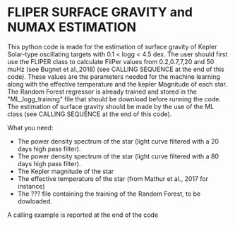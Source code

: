 # FLIPER SURFACE GRAVITY and NUMAX ESTIMATION

This python code is made for the estimation of surface gravity of Kepler Solar-type
oscillating targets with 0.1 < logg < 4.5 dex.
The user should first use the FLIPER class to calculate FliPer values from 0.2,0.7,7,20 and 50 muHz (see Bugnet et al.,2018) (see CALLING SEQUENCE at the end of this code).
These values are the parameters needed for the machine learning along with the effective temperature and the kepler Magnitude of each star.
The Random Forest regressor is already trained and stored in the "ML_logg_training" file that should be download before running the code.
The estimation of surface gravity should be made by the use of the ML class
(see CALLING SEQUENCE at the end of this code).

What you need:
- The power density spectrum of the star (light curve filtered with a 20 days high pass filter).
- The power density spectrum of the star (light curve filtered with a 80 days high pass filter).
- The Kepler magnitude of the star
- The effective temperature of the star (from Mathur et al., 2017 for instance)
- The ??? file containing the training of the Random Forest, to be dowloaded.

A calling example is reported at the end of the code
